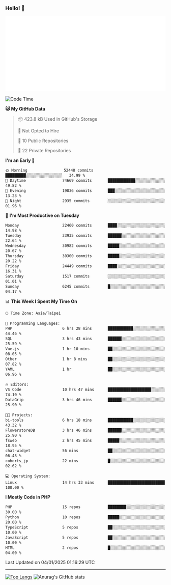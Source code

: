### Hello! 👋

![Metrics](/metrics.classic.svg)

<!--START_SECTION:waka-->
![Code Time](http://img.shields.io/badge/Code%20Time-2%2C129%20hrs%206%20mins-blue)

**🐱 My GitHub Data** 

> 📦 423.8 kB Used in GitHub's Storage 
 > 
> 🚫 Not Opted to Hire
 > 
> 📜 10 Public Repositories 
 > 
> 🔑 22 Private Repositories 
 > 
**I'm an Early 🐤** 

```text
🌞 Morning                52448 commits       █████████░░░░░░░░░░░░░░░░   34.99 % 
🌆 Daytime                74669 commits       ████████████░░░░░░░░░░░░░   49.82 % 
🌃 Evening                19836 commits       ███░░░░░░░░░░░░░░░░░░░░░░   13.23 % 
🌙 Night                  2935 commits        ░░░░░░░░░░░░░░░░░░░░░░░░░   01.96 % 
```
📅 **I'm Most Productive on Tuesday** 

```text
Monday                   22460 commits       ████░░░░░░░░░░░░░░░░░░░░░   14.98 % 
Tuesday                  33935 commits       ██████░░░░░░░░░░░░░░░░░░░   22.64 % 
Wednesday                30982 commits       █████░░░░░░░░░░░░░░░░░░░░   20.67 % 
Thursday                 30300 commits       █████░░░░░░░░░░░░░░░░░░░░   20.22 % 
Friday                   24449 commits       ████░░░░░░░░░░░░░░░░░░░░░   16.31 % 
Saturday                 1517 commits        ░░░░░░░░░░░░░░░░░░░░░░░░░   01.01 % 
Sunday                   6245 commits        █░░░░░░░░░░░░░░░░░░░░░░░░   04.17 % 
```


📊 **This Week I Spent My Time On** 

```text
🕑︎ Time Zone: Asia/Taipei

💬 Programming Languages: 
PHP                      6 hrs 28 mins       ███████████░░░░░░░░░░░░░░   44.46 % 
SQL                      3 hrs 43 mins       ██████░░░░░░░░░░░░░░░░░░░   25.59 % 
Vue.js                   1 hr 10 mins        ██░░░░░░░░░░░░░░░░░░░░░░░   08.05 % 
Other                    1 hr 8 mins         ██░░░░░░░░░░░░░░░░░░░░░░░   07.82 % 
YAML                     1 hr                ██░░░░░░░░░░░░░░░░░░░░░░░   06.96 % 

🔥 Editors: 
VS Code                  10 hrs 47 mins      ███████████████████░░░░░░   74.10 % 
DataGrip                 3 hrs 46 mins       ██████░░░░░░░░░░░░░░░░░░░   25.90 % 

🐱‍💻 Projects: 
bi-tools                 6 hrs 18 mins       ███████████░░░░░░░░░░░░░░   43.32 % 
FlowerstoreDB            3 hrs 46 mins       ██████░░░░░░░░░░░░░░░░░░░   25.90 % 
fsweb                    2 hrs 45 mins       █████░░░░░░░░░░░░░░░░░░░░   18.95 % 
chat-widget              56 mins             ██░░░░░░░░░░░░░░░░░░░░░░░   06.43 % 
cohorts_jp               22 mins             █░░░░░░░░░░░░░░░░░░░░░░░░   02.62 % 

💻 Operating System: 
Linux                    14 hrs 33 mins      █████████████████████████   100.00 % 
```

**I Mostly Code in PHP** 

```text
PHP                      15 repos            ████████░░░░░░░░░░░░░░░░░   30.00 % 
Python                   10 repos            █████░░░░░░░░░░░░░░░░░░░░   20.00 % 
TypeScript               5 repos             ██░░░░░░░░░░░░░░░░░░░░░░░   10.00 % 
JavaScript               5 repos             ██░░░░░░░░░░░░░░░░░░░░░░░   10.00 % 
HTML                     2 repos             █░░░░░░░░░░░░░░░░░░░░░░░░   04.00 % 
```




 Last Updated on 04/01/2025 01:16:29 UTC
<!--END_SECTION:waka-->

<hr>

<span style="display:inline-block">[![Top Langs](https://github-readme-stats.vercel.app/api/top-langs/?username=maureendadap&layout=compact&theme=transparent)](https://github.com/anuraghazra/github-readme-stats)</span>
<span style="display:inline-block">![Anurag's GitHub stats](https://github-readme-stats.vercel.app/api?username=maureendadap&show_icons=true&theme=transparent&count_private=true)</span>

<!--
**MaureenDadap/maureendadap** is a ✨ _special_ ✨ repository because its `README.md` (this file) appears on your GitHub profile.

Here are some ideas to get you started:

- 🔭 I’m currently working on ...
- 🌱 I’m currently learning ...
- 👯 I’m looking to collaborate on ...
- 🤔 I’m looking for help with ...
- 💬 Ask me about ...
- 📫 How to reach me: ...
- 😄 Pronouns: ...
- ⚡ Fun fact: ...
-->
